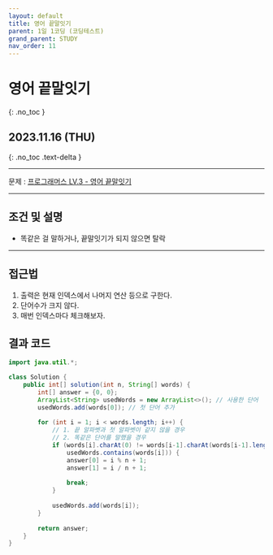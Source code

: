 ```yaml
---
layout: default
title: 영어 끝말잇기
parent: 1일 1코딩 (코딩테스트)
grand_parent: STUDY
nav_order: 11
---
```


# 영어 끝말잇기
{: .no_toc }

## 2023.11.16 (THU)
{: .no_toc .text-delta }

---

문제 : [프로그래머스 LV.3 - 영어 끝말잇기](https://school.programmers.co.kr/learn/courses//30//lessons//12981)

---

## 조건 및 설명
- 똑같은 걸 말하거나, 끝말잇기가 되지 않으면 탈락

---

## 접근법
1. 출력은 현재 인덱스에서 나머지 연산 등으로 구한다.
2. 단어수가 크지 않다.
3. 매번 인덱스마다 체크해보자.

## 결과 코드
```java
import java.util.*;

class Solution {
    public int[] solution(int n, String[] words) {
        int[] answer = {0, 0};
        ArrayList<String> usedWords = new ArrayList<>(); // 사용한 단어
        usedWords.add(words[0]); // 첫 단어 추가
        
        for (int i = 1; i < words.length; i++) {
            // 1. 끝 알파벳과 첫 알파벳이 같지 않을 경우
            // 2. 똑같은 단어를 말했을 경우            
            if (words[i].charAt(0) != words[i-1].charAt(words[i-1].length()-1) ||
                usedWords.contains(words[i])) {
                answer[0] = i % n + 1;
                answer[1] = i / n + 1;
                
                break;
            }
            
            usedWords.add(words[i]);
        }
        
        return answer;
    }
}
```